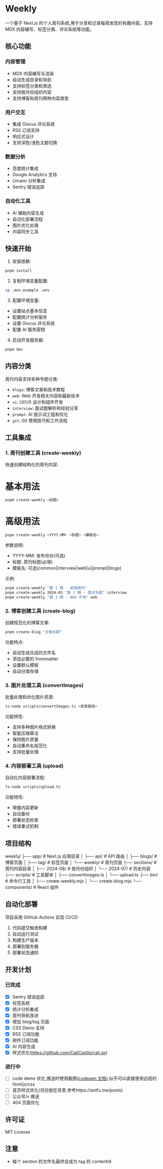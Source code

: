 # Weekly

一个基于 Next.js 的个人周刊系统,用于分享和记录每周发现的有趣内容。支持 MDX 内容编写、标签分类、评论系统等功能。

## 核心功能

### 内容管理

-   MDX 内容编写与渲染
-   自动生成目录和导航
-   支持标签分类和筛选
-   支持按月份组织内容
-   支持博客和周刊两种内容类型

### 用户交互

-   集成 Giscus 评论系统
-   RSS 订阅支持
-   响应式设计
-   支持深色/浅色主题切换

### 数据分析

-   百度统计集成
-   Google Analytics 支持
-   Umami 分析集成
-   Sentry 错误追踪

### 自动化工具

-   AI 辅助内容生成
-   自动化部署流程
-   图片优化处理
-   内容同步工具

## 快速开始

1. 安装依赖:

```bash
pnpm install
```

2. 复制环境变量配置:

```bash
cp .env.example .env
```

3. 配置环境变量:

-   设置站点基本信息
-   配置统计分析服务
-   设置 Giscus 评论系统
-   配置 AI 服务密钥

4. 启动开发服务器:

```bash
pnpm dev
```

## 内容分类

周刊内容支持多种专题分类:

-   `blogs`: 博客文章和技术教程
-   `web`: Web 开发相关内容和最新技术
-   `ui`: UI/UX 设计和组件开发
-   `interview`: 面试题解析和经验分享
-   `prompt`: AI 提示词工程和优化
-   `git`: Git 使用技巧和工作流程

## 工具集成

### 1. 周刊创建工具 (create-weekly)

快速创建结构化的周刊内容:

# 基本用法

```bash
pnpm create-weekly <标题>
```

# 高级用法

```bash
pnpm create-weekly <YYYY-MM> <标题> <模板名>
```

参数说明:

-   YYYY-MM: 发布月份(可选)
-   标题: 周刊标题(必填)
-   模板名: 可选(common|interview|web|ui|prompt|blogs)

示例:

```bash
pnpm create-weekly "第 1 期 - 前端周刊"
pnpm create-weekly 2024-03 "第 2 期 - 面试专题" interview
pnpm create-weekly "第 3 期 - Web 开发" web
```

### 2. 博客创建工具 (create-blog)

创建规范化的博客文章:

```bash
pnpm create-blog "文章标题"
```

功能特点:

-   自动生成合适的文件名
-   添加必要的 frontmatter
-   设置默认模板
-   自动分类存储

### 3. 图片处理工具 (convertImages)

批量处理和优化图片资源:

```bash
ts-node scripts/convertImages.ts <目录路径>
```

功能特性:

-   支持多种图片格式转换
-   智能压缩算法
-   保持图片质量
-   自动重命名规范化
-   支持批量处理

### 4. 内容部署工具 (upload)

自动化内容部署流程:

```bash
ts-node scripts/upload.ts
```

功能特性:

-   增量内容更新
-   自动备份
-   部署状态检查
-   错误重试机制

## 项目结构

weekly/
├── app/ # Next.js 应用目录
│ ├── api/ # API 路由
│ ├── blogs/ # 博客页面
│ ├── tag/ # 标签页面
│ └── weekly/ # 周刊页面
├── sections/ # 周刊内容目录
│ ├── 2024-08/ # 按月份组织
│ └── 2024-07/ # 历史内容
├── scripts/ # 工具脚本
│ ├── convertImages.ts
│ └── upload.ts
├── bin/ # 命令行工具
│ ├── create-weekly.mjs
│ └── create-blog.mjs
└── components/ # React 组件

## 自动化部署

项目采用 GitHub Actions 实现 CI/CD:

1. 代码提交触发构建
2. 自动运行测试
3. 构建生产版本
4. 部署到服务器
5. 部署状态通知

## 开发计划

### 已完成

-   [x] Sentry 错误追踪
-   [x] 标签系统
-   [x] 统计分析集成
-   [x] 周刊导航改进
-   [x] 增加 blog/tag 页面
-   [x] CSS Demo 支持
-   [x] RSS 订阅功能
-   [x] 邮件订阅功能
-   [x] AI 内容生成
-   [x] 样式优化(https://github.com/CaliCastle/cali.so)

### 进行中

-   [ ] code demo 优化,推送时使用截图([codepen 文档](https://blog.codepen.io/documentation/url-extensions/)),似乎可以直接使用远程的 html/js/css
-   [ ] 首页样式优化(月份放在背景,参考https://antfu.me/posts)
-   [ ] 公众号/x 推送
-   [ ] 404 页面优化

## 许可证

MIT License

## 注意

-   每个 section 的文件名最终会成为 tag 的 contentId
